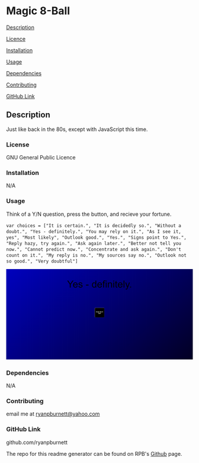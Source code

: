 # Magic 8-Ball

[Description](#description)

[Licence](#license)

[Installation](#installation)

[Usage](#usage)

[Dependencies](#dependencies)

[Contributing](#contributing)

[GitHub Link](#github-link)


## Description
Just like back in the 80s, except with JavaScript this time.

### License
GNU General Public Licence

### Installation
N/A

### Usage
Think of a Y/N question, press the button, and recieve your fortune.  

```
var choices = ["It is certain.", "It is decidedly so.", "Without a doubt.", "Yes - definitely.", "You may rely on it.", "As I see it, yes", "Most likely", "Outlook good.", "Yes.", "Signs point to Yes.", "Reply hazy, try again.", "Ask again later.", "Better not tell you now.", "Cannot predict now.", "Concentrate and ask again.", "Don't count on it.", "My reply is no.", "My sources say no.", "Outlook not so good.", "Very doubtful"]
```

![Title](./assets/8ball.bmp)

### Dependencies
N/A

### Contributing
email me at ryanpburnett@yahoo.com

### GitHub Link
github.com/ryanpburnett

The repo for this readme generator can be found on RPB's [Github](https://github.com/ryanpburnett/readme-generator) page.